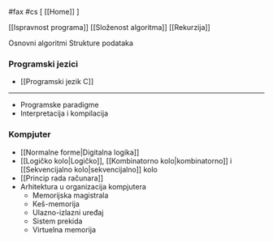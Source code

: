 #fax #cs  [ [[Home]] ]
$\:$

[[Ispravnost programa]]
[[Složenost algoritma]]
[[Rekurzija]]

Osnovni algoritmi
Strukture podataka

### Programski jezici
- [[Programski jezik C]]
___
- Programske paradigme
- Interpretacija i kompilacija


### Kompjuter
- [[Normalne forme|Digitalna logika]]
- [[Logičko kolo|Logičko]], [[Kombinatorno kolo|kombinatorno]] i [[Sekvencijalno kolo|sekvencijalno]] kolo
- [[Princip rada računara]]
- Arhitektura u organizacija kompjutera
	- Memorijska magistrala
	- Keš-memorija
	- Ulazno-izlazni uređaj
	- Sistem prekida
	- Virtuelna memorija